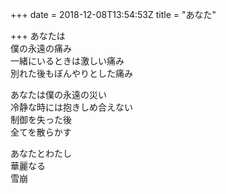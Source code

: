 +++
date = 2018-12-08T13:54:53Z
title = "あなた"

+++
あなたは  
僕の永遠の痛み  
一緒にいるときは激しい痛み  
別れた後もぼんやりとした痛み  
  
あなたは僕の永遠の災い  
冷静な時には抱きしめ合えない  
制御を失った後  
全てを散らかす  
  
あなたとわたし  
華麗なる  
雪崩  